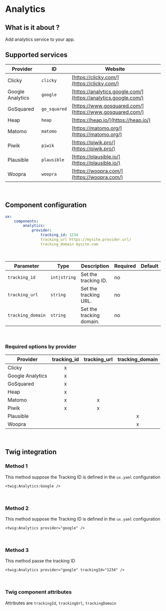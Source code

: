 # Analytics

## What is it about ?

Add analytics service to your app.
<br>

## Supported services

| Provider | ID | Website | 
|-|-|-|
| Clicky | `clicky` | [https://clicky.com/](https://clicky.com/) | 
| Google Analytics | `google` | [https://analytics.google.com/](https://analytics.google.com/) | 
| GoSquared | `go_squared` | [https://www.gosquared.com/](https://www.gosquared.com/) | 
| Heap | `heap` | [https://heap.io/](https://heap.io/) | 
| Matomo | `matomo` | [https://matomo.org/](https://matomo.org/) | 
| Piwik | `piwik` | [https://piwik.pro/](https://piwik.pro/) | 
| Plausible | `plausible` | [https://plausible.io/](https://plausible.io/) | 
| Woopra | `woopra` | [https://woopra.com/](https://woopra.com/) | 
<br>

## Component configuration

```yaml
ux: 
    components: 
        analytics: 
            provider:
                tracking_id: 1234
                tracking_url https://mysite.provider.url/
                tracking_domain mysite.com
```
<br>

| Parameter | Type | Description | Required | Default |
|-|-|-|-|-|
| `tracking_id` | `int\|string` | Set the tracking ID. | no |  |
| `tracking_url` | `string` | Set the tracking URL. | no |  |
| `tracking_domain` | `string` | Set the tracking domain. | no |  |
<br>

### Required options by provider

| Provider | tracking_id | tracking_url | tracking_domain | 
|-|:-:|:-:|:-:|
| Clicky | x |  |  | 
| Google Analytics | x |  |  | 
| GoSquared | x |  |  | 
| Heap | x |  |  | 
| Matomo | x | x |  | 
| Piwik | x | x |  | 
| Plausible |  |  | x | 
| Woopra |  |  | x | 
<br>


## Twig integration

### Method 1 

This method suppose the Tracking ID is defined in the `ux.yaml` configuration

```twig 
<twig:Analytics:Google />
```
<br>

### Method 2 

This method suppose the Tracking ID is defined in the `ux.yaml` configuration

```twig 
<twig:Analytics provider="google" />
```
<br>

### Method 3

This method passe the tracking ID

```twig 
<twig:Analytics provider="google" trackingId="1234" />
```
<br>

### Twig component attributes

Attributes are `trackingId`, `trackingUrl`, `trackingDomain`